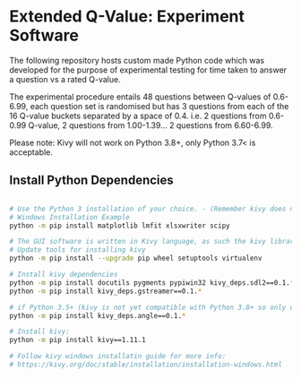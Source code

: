 # Extended Q-Value: Experiment Software

The following repository hosts custom made Python code which was developed for the purpose of experimental testing for time taken to answer a question vs a rated Q-value.

The experimental procedure entails 48 questions between Q-values of 0.6-6.99, each question set is randomised but has 3 questions from each of the 16 Q-value buckets separated by a space of 0.4.
i.e. 2 questions from 0.6-0.99 Q-value, 2 questions from 1.00-1.39... 2 questions from 6.60-6.99.

Please note: Kivy will not work on Python 3.8+, only Python 3.7< is acceptable.

## Install Python Dependencies 

```bash

# Use the Python 3 installation of your choice. - (Remember kivy does not install on Python 3.8+ yet, as of 06/07/2020)
# Windows Installation Example
python -m pip install matplotlib lmfit xlsxwriter scipy

# The GUI software is written in Kivy language, as such the kivy libraries must be installed
# Update tools for installing kivy
python -m pip install --upgrade pip wheel setuptools virtualenv

# Install kivy dependencies
python -m pip install docutils pygments pypiwin32 kivy_deps.sdl2==0.1.* kivy_deps.glew==0.1.*
python -m pip install kivy_deps.gstreamer==0.1.*

# if Python 3.5+ (kivy is not yet compatible with Python 3.8+ so only earlier versions are compatible)
python -m pip install kivy_deps.angle==0.1.*

# Install kivy:
python -m pip install kivy==1.11.1

# Follow kivy windows installatin guide for more info: 
# https://kivy.org/doc/stable/installation/installation-windows.html

```
